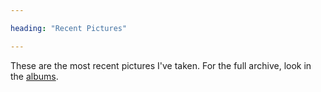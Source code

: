 ```yaml
---

heading: "Recent Pictures"

---
```


These are the most recent pictures I've taken. For the full archive, look in the [albums](#albums).
